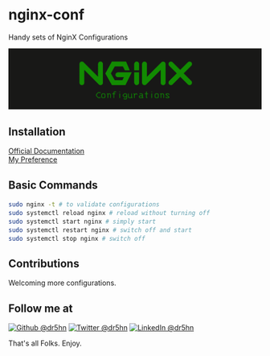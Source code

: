 # nginx-conf
Handy sets of NginX Configurations

<img src="images/nginx-conf.png">

## Installation
[Official Documentation](https://docs.nginx.com/nginx/admin-guide/installing-nginx/installing-nginx-open-source/)<br/>
[My Preference](https://www.digitalocean.com/community/tutorials/how-to-install-nginx-on-ubuntu-18-04)

## Basic Commands
```bash
sudo nginx -t # to validate configurations
sudo systemctl reload nginx # reload without turning off
sudo systemctl start nginx # simply start
sudo systemctl restart nginx # switch off and start
sudo systemctl stop nginx # switch off
```

## Contributions
Welcoming more configurations.

## Follow me at
<a href="https://github.com/dr5hn/"><img alt="Github @dr5hn" src="https://img.shields.io/static/v1?logo=github&message=Github&color=black&style=flat-square&label=" /></a> <a href="https://twitter.com/dr5hn/"><img alt="Twitter @dr5hn" src="https://img.shields.io/static/v1?logo=twitter&message=Twitter&color=black&style=flat-square&label=" /></a> <a href="https://www.linkedin.com/in/dr5hn/"><img alt="LinkedIn @dr5hn" src="https://img.shields.io/static/v1?logo=linkedin&message=LinkedIn&color=black&style=flat-square&label=&link=https://twitter.com/dr5hn" /></a>

That's all Folks. Enjoy.

